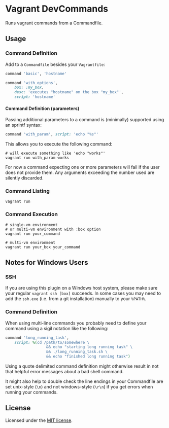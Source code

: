 # Vagrant DevCommands

Runs vagrant commands from a Commandfile.


## Usage

### Command Definition

Add to a `Commandfile` besides your `Vagrantfile`:

```ruby
command 'basic', 'hostname'

command 'with_options',
    box: :my_box,
    desc: 'executes "hostname" on the box "my_box"',
    script: 'hostname'
```

#### Command Definition (parameters)

Passing additional parameters to a command is (minimally) supported using an
sprintf syntax:

```ruby
command 'with_param', script: 'echo "%s"'
```

This allows you to execute the following command:

```shell
# will execute something like 'echo "works"'
vagrant run with_param works
```

For now a command expecting one or more parameters will fail if the user does
not provide them. Any arguments exceeding the number used are silently
discarded.

### Command Listing

```shell
vagrant run
```


### Command Execution

```shell
# single-vm environment
# or multi-vm environment with :box option
vagrant run your_command

# multi-vm environment
vagrant run your_box your_command
```


## Notes for Windows Users

### SSH

If you are using this plugin on a Windows host system, please make sure your
regular `vagrant ssh [box]` succeeds. In some cases you may need to add the
`ssh.exe` (i.e. from a git installation) manually to your `%PATH%`.

### Command Definition

When using multi-line commands you probably need to define your command using
a sigil notation like the following:

```ruby
command 'long_running_task',
    script: %(cd /path/to/somewhere \
                  && echo "starting long running task" \
                  && ./long_running_task.sh \
                  && echo "finished long running task")
```

Using a quote delimited command definition might otherwise result in not that
helpful error messages about a bad shell command.

It might also help to double check the line endings in your Commandfile are set
unix-style (`\n`) and not windows-style (`\r\n`) if you get errors when running
your commands.


## License

Licensed under the [MIT license](http://opensource.org/licenses/MIT).
